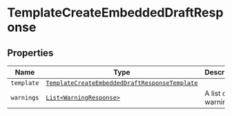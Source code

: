

# TemplateCreateEmbeddedDraftResponse



## Properties

Name | Type | Description | Notes
------------ | ------------- | ------------- | -------------
| `template` | [```TemplateCreateEmbeddedDraftResponseTemplate```](TemplateCreateEmbeddedDraftResponseTemplate.md) |    |  |
| `warnings` | [```List<WarningResponse>```](WarningResponse.md) |  A list of warnings.  |  |



